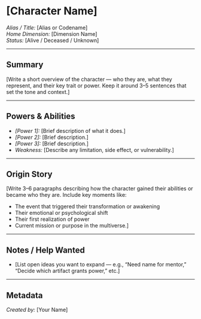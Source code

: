 # [Character Name]

*Alias / Title:* [Alias or Codename]  
*Home Dimension:* [Dimension Name]  
*Status:* [Alive / Deceased / Unknown]  

---

## Summary

[Write a short overview of the character — who they are, what they represent, and their key trait or power. Keep it around 3–5 sentences that set the tone and context.]

---

## Powers & Abilities

* *[Power 1]:* [Brief description of what it does.]  
* *[Power 2]:* [Brief description.]  
* *[Power 3]:* [Brief description.]  
* *Weakness:* [Describe any limitation, side effect, or vulnerability.]

---

## Origin Story

[Write 3–6 paragraphs describing how the character gained their abilities or became who they are. Include key moments like:  
- The event that triggered their transformation or awakening  
- Their emotional or psychological shift  
- Their first realization of power  
- Current mission or purpose in the multiverse.]

---

## Notes / Help Wanted

* [List open ideas you want to expand — e.g., “Need name for mentor,” “Decide which artifact grants power,” etc.]

---

## Metadata
  
*Created by:* [Your Name]  
